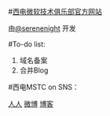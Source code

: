 ﻿#[西电微软技术俱乐部官方网站](http://xdumstc.sinaapp.com)

由[@serenenight](http://lufangming.com) 开发


#To-do list: 
 
1. 域名备案
2. 合并Blog


#西电MSTC on SNS：

[人人](http://www.renren.com/270528126/profile)
[微博](http://weibo.com/mstcinxdu)
[博客](http://blog.sina.com.cn/xdmstc)